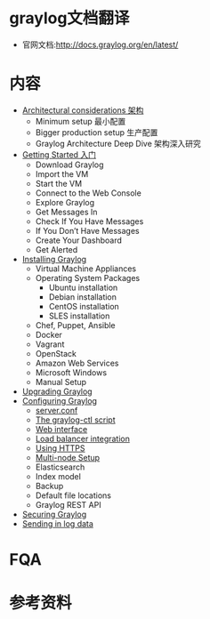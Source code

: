 # graylog文档翻译
- 官网文档:http://docs.graylog.org/en/latest/

# 内容
- [Architectural considerations 架构](https://github.com/mds1455975151/tools/blob/master/log/graylog/docs/01-architecture.md)
  - Minimum setup 最小配置
  - Bigger production setup 生产配置
  - Graylog Architecture Deep Dive 架构深入研究
- [Getting Started 入门](https://github.com/mds1455975151/tools/blob/master/log/graylog/docs/02-getting_started.md)
  - Download Graylog
  - Import the VM
  - Start the VM
  - Connect to the Web Console
  - Explore Graylog
  - Get Messages In
  - Check If You Have Messages
  - If You Don’t Have Messages
  - Create Your Dashboard
  - Get Alerted
- [Installing Graylog](https://github.com/mds1455975151/tools/blob/master/log/graylog/docs/03-installation.md)
  - Virtual Machine Appliances
  - Operating System Packages
    - Ubuntu installation
    - Debian installation
    - CentOS installation
    - SLES installation
  - Chef, Puppet, Ansible
  - Docker
  - Vagrant
  - OpenStack
  - Amazon Web Services
  - Microsoft Windows
  - Manual Setup
- [Upgrading Graylog](https://github.com/mds1455975151/tools/blob/master/log/graylog/docs/06-upgrade.md)
- [Configuring Graylog](https://github.com/mds1455975151/tools/blob/master/log/graylog/docs/07-configuration.md)
  - [server.conf](https://github.com/mds1455975151/tools/blob/master/log/graylog/docs/07-configuration-server.conf.md)
  - [The graylog-ctl script](https://github.com/mds1455975151/tools/blob/master/log/graylog/docs/07-configuration-graylog_ctl.md)
  - [Web interface](https://github.com/mds1455975151/tools/blob/master/log/graylog/docs/07-configuration-web_interface.md)
  - [Load balancer integration](https://github.com/mds1455975151/tools/blob/master/log/graylog/docs/07-configuration-load_balancers.md)
  - [Using HTTPS](https://github.com/mds1455975151/tools/blob/master/log/graylog/docs/07-configuration-https.md)
  - [Multi-node Setup](https://github.com/mds1455975151/tools/blob/master/log/graylog/docs/07-multinode_setup.md)
  - Elasticsearch
  - Index model
  - Backup
  - Default file locations
  - Graylog REST API
- [Securing Graylog]()
- [Sending in log data]()
# FQA
# 参考资料
